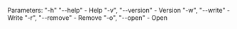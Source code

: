 Parameters:
"-h" "--help" - Help
"-v", "--version" - Version
"-w", "--write" - Write
"-r", "--remove" - Remove
"-o", "--open" - Open
